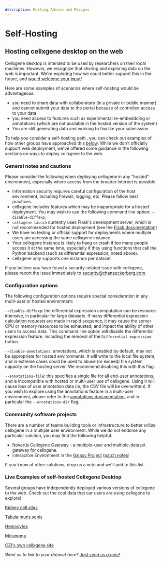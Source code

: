 ```yaml
---
description: Hosting Advice and Recipes
---
```


# Self-Hosting

## Hosting cellxgene desktop on the web

Cellxgene desktop is intended to be used by researchers on their local machines. However, we recognize that sharing and exploring data on the web is important. We're exploring how we could better support this in the future, and [would welcome your input](https://github.com/chanzuckerberg/cellxgene/issues/875)!

Here are some examples of scenarios where self-hosting would be advantageous:

* you need to share data with collaborators \(in a private or public manner\) and cannot submit your data to the portal because of controlled access to your data
* you need access to features such as experimental re-embeddding or annotations \(which are not available in the hosted version of the system\)
* You are still generating data and working to finalize your submission

To help you consider a self-hosting path , you can check out examples of how other groups have approached this [below](./#live-examples-of-self-hosted-cellxgene-desktop). While we don't officially support web deployment, we've offered some guidance in the following sections on ways to deploy cellxgene to the web.

### General notes and cautions

Please consider the following when deploying cellxgene in any "hosted" environment, especially where access from the broader Internet is possible:

* Information security requires careful configuration of the host environment, including firewall, logging, etc. Please follow best practices.
* cellxgene includes features which may be inappropriate for a hosted deployment. You may wish to use the following command line option: `--disable-diffexp`.
* `cellxgene launch` currently uses Flask's development server, which is not recommended for hosted deployment \(see the [Flask documentation](https://flask.palletsprojects.com/en/1.1.x/tutorial/deploy/#run-with-a-production-server)\)
* We have no testing or official support for deployments where multiple users are accessing the same cellxgene instance.
* Your cellxgene instance is likely to hang or crash if too many people access it at the same time, especially if they using functions that call the Python backend \(such as differential expression, noted above\).
* cellxgene only supports one instance per dataset

If you believe you have found a security-related issue with cellxgene, please report the issue immediately to [security@chanzuckerberg.com](mailto:security@chanzuckerberg.com).

### Configuration options

The following configuration options require special consideration in any multi-user or hosted environment:

`--disable-diffexp`: the differential expression computation can be resource intensive, in particular for large datasets. If many differential expression calculation requests are made in rapid sequence, it may cause the server CPU or memory resources to be exhausted, and impact the ability of other users to access data. This command line option will disable the differential expression feature, including the removal of the `Differential expression` button.

`--disable-annotations`: annotations, which is enabled by default, may not be appropriate for hosted environments. It will write to the local file system, and in extreme cases could be used to abuse \(or exceed\) file system capacity on the hosting server. We recommend disabling this with this flag.

`--annotations-file`: this specifies a single file for all end-user annotations, and is incompatible with hosted or multi-user use of cellxgene. Using it will cause loss of user annotation data \(ie, the CSV file will be overwritten\). If you wish to explore using the annotations feature in a multi-user environment, please refer to the [annotations documentation](../../explorer/feature-overview/desktop-features/annotations.md), and in particular the `--annotations-dir` flag.

### Community software projects

There are a number of teams building tools or infrastructure to better utilize cellxgene in a multiple user environment. While we do not endorse any particular solution, you may find the following helpful.

* [Novartis Cellxgene Gateway](https://github.com/Novartis/cellxgene-gateway) - a multiple-user and multiple-dataset gateway for cellxgene.
* Interactive Environment in the [Galaxy Project](https://galaxyproject.org/) \([patch notes](https://docs.galaxyproject.org/en/release_19.05/releases/19.05_announce.html)\)

If you know of other solutions, drop us a note and we'll add to this list.

### Live Examples of self-hosted Cellxgene Desktop

Several groups have independently deployed various versions of cellxgene to the web. Check out the cool data that our users are using cellxgene to explore!

[Kidney cell atlas](https://www.kidneycellatlas.org/)

[Tabula muris senis](https://tabula-muris-senis.ds.czbiohub.org/)

[Hemocytes](https://hemocytes.cellgeni.sanger.ac.uk/)

[Melanoma](https://melanoma.cellgeni.sanger.ac.uk/)

[CZI's own cellxgene site](https://cellxgene.cziscience.com/)

_Want us to link to your dataset here?_ [_Just send us a note!_](../../contact.md)

